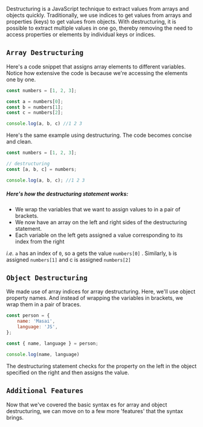 Destructuring is a JavaScript technique to extract values from arrays and objects quickly. Traditionally, we use indices to get values from arrays and properties (keys) to get values from objects. With destructuring, it is possible to extract multiple values in one go, thereby removing the need to access properties or elements by individual keys or indices.

## `Array Destructuring`

Here's a code snippet that assigns array elements to different variables. Notice how extensive the code is because we're accessing the elements one by one.

```js
const numbers = [1, 2, 3];

const a = numbers[0];
const b = numbers[1];
const c = numbers[2];

console.log(a, b, c) //1 2 3
```

Here's the same example using destructuring. The code becomes concise and clean.

```js
const numbers = [1, 2, 3];

// destructuring
const [a, b, c] = numbers;

console.log(a, b, c); //1 2 3
```

##### Here's how the destructuring statement works:
- We wrap the variables that we want to assign values to in a pair of brackets.
- We now have an array on the left and right sides of the destructuring statement.
- Each variable on the left gets assigned a value corresponding to its index from the right

*i.e.* `a` has an index of `0`, so a gets the value `numbers[0]` . Similarly, `b` is assigned `numbers[1]` and c is assigned `numbers[2]`

## `Object Destructuring`

We made use of array indices for array destructuring. Here, we'll use object property names. And instead of wrapping the variables in brackets, we wrap them in a pair of braces.

```js
const person = {
    name: 'Masai',
    language: 'JS',
};

const { name, language } = person;

console.log(name, language) 
```

The destructuring statement checks for the property on the left in the object specified on the right and then assigns the value.


## `Additional Features`

Now that we've covered the basic syntax es for array and object destructuring, we can move on to a few more 'features' that the syntax brings.

